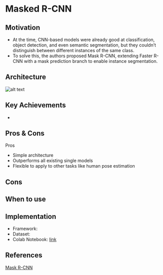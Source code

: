 
# Masked R-CNN

## Motivation

- At the time, CNN-based models were already good at classification, object detection, and even semantic segmentation, but they couldn’t distinguish between different instances of the same class.
- To solve this, the authors proposed Mask R-CNN, extending Faster R-CNN with a mask prediction branch to enable instance segmentation.

## Architecture
![alt text](https://github.com/khchu93/NoteImage/blob/main/MaskedRCNN.PNG?raw=true)



## Key Achievements
- 

## Pros & Cons

Pros
- Simple architecture
- Outperforms all existing single models
- Flexible to apply to other tasks like human pose estimation

Cons
- 

## When to use

## Implementation
- Framework: 
- Dataset: 
- Colab Notebook: [link]()

<!--
## Results
Training

Validation

Examples:
-->

## References
[Mask R-CNN](https://arxiv.org/pdf/1703.06870)
